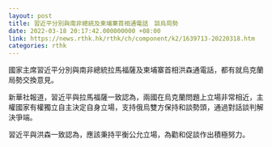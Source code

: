 ```yaml
---
layout: post
title: 習近平分別與南非總統及柬埔寨首相通電話　談烏局勢
date: 2022-03-18 20:17:42.000000000 +08:00
link: https://news.rthk.hk/rthk/ch/component/k2/1639713-20220318.htm
categories: rthk
---
```


國家主席習近平分別與南非總統拉馬福薩及柬埔寨首相洪森通電話，都有就烏克蘭局勢交換意見。

新華社報道，習近平與拉馬福薩一致認為，兩國在烏克蘭問題上立場非常相近，主權國家有權獨立自主決定自身立場，支持俄烏雙方保持和談勢頭，通過對話談判解決爭端。

習近平與洪森一致認為，應該秉持平衡公允立場，為勸和促談作出積極努力。
